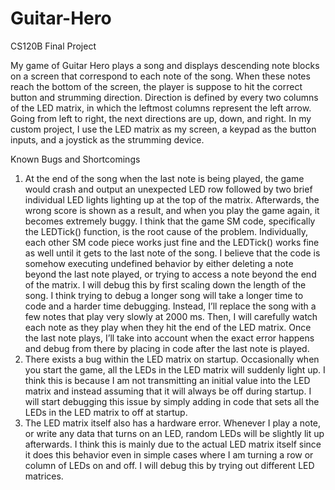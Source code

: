 # Guitar-Hero
CS120B Final Project

My game of Guitar Hero plays a song and displays descending note blocks on a screen that correspond to each note of the song. When these notes reach the bottom of the screen, the player is suppose to hit the correct button and strumming direction. Direction is defined by every two columns of the LED matrix, in which the leftmost columns represent the left arrow. Going from left to right, the next directions are up, down, and right. In my custom project, I use the LED matrix as my screen, a keypad as the button inputs, and a joystick as the strumming device.

Known Bugs and Shortcomings

1.  At the end of the song when the last note is being played, the game would crash and output an unexpected LED row followed by two brief individual LED lights lighting up at the top of the matrix. Afterwards, the wrong score is shown as a result, and when you play the game again, it becomes extremely buggy. I think that the game SM code, specifically the LEDTick() function, is the root cause of the problem. Individually, each other SM code piece works just fine and the LEDTick() works fine as well until it gets to the last note of the song. I believe that the code is somehow executing undefined behavior by either deleting a note beyond the last note played, or trying to access a note beyond the end of the matrix. I will debug this by first scaling down the length of the song. I think trying to debug a longer song will take a longer time to code and a harder time debugging. Instead, I’ll replace the song with a few notes that play very slowly at 2000 ms. Then, I will carefully watch each note as they play when they hit the end of the LED matrix. Once the last note plays, I’ll take into account when the exact error happens and debug from there by placing in code after the last note is played. 
2.  There exists a bug within the LED matrix on startup. Occasionally when you start the game, all the LEDs in the LED matrix will suddenly light up. I think this is because I am not transmitting an initial value into the LED matrix and instead assuming that it will always be off during startup. I will start debugging this issue by simply adding in code that sets all the LEDs in the LED matrix to off at startup.
3.  The LED matrix itself also has a hardware error. Whenever I play a note, or write any data that turns on an LED, random LEDs will be slightly lit up afterwards. I think this is mainly due to the actual LED matrix itself since it does this behavior even in simple cases where I am turning a row or column of LEDs on and off. I will debug this by trying out different LED matrices. 
